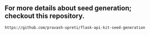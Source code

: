 ## For more details about seed generation; checkout this repository.
```
https://github.com/pravash-upreti/flask-api-kit-seed-generation
```